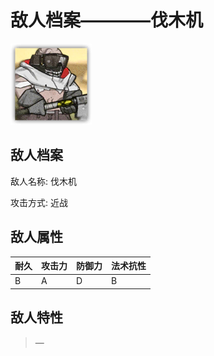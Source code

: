 # 敌人档案————伐木机

![伐木机](./eneIcons/伐木机.png)

## 敌人档案

敌人名称: 伐木机

攻击方式: 近战

## 敌人属性

| 耐久      | 攻击力  | 防御力 | 法术抗性 |
|---------|------|-----|------|
| B | A | D | B |

## 敌人特性
> —

